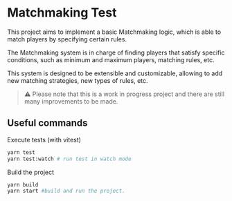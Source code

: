 # Matchmaking Test

This project aims to implement a basic Matchmaking logic, which is able to match players by specifying certain rules.

The Matchmaking system is in charge of finding players that satisfy specific conditions, such as minimum and maximum players, matching rules, etc.

This system is designed to be extensible and customizable, allowing to add new matching strategies, new types of rules, etc.

> ⚠️ Please note that this is a work in progress project and there are still many improvements to be made.

## Useful commands

Execute tests (with vitest)

```bash
yarn test
yarn test:watch # run test in watch mode
```

Build the project

```bash
yarn build
yarn start #build and run the project.
```
